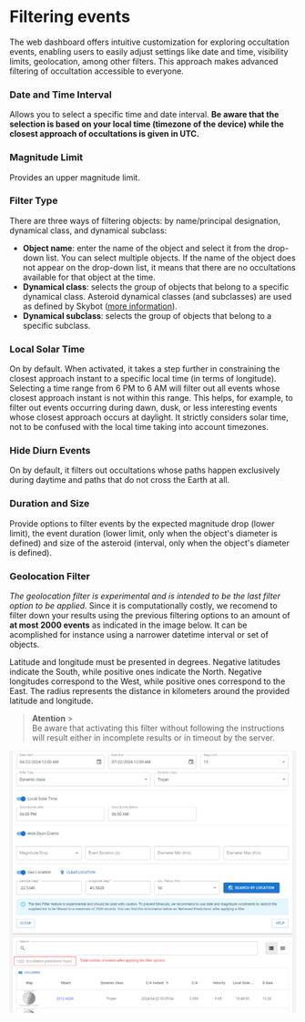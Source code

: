 # Filtering events

The web dashboard offers intuitive customization for exploring occultation events, enabling users to easily adjust settings like date and time, visibility limits, geolocation, among other filters. This approach makes advanced filtering of occultation accessible to everyone.

### Date and Time Interval

Allows you to select a specific time and date interval. **Be aware that the selection is based on your local time (timezone of the device) while the closest approach of occultations is given in UTC.**

### Magnitude Limit

Provides an upper magnitude limit.

### Filter Type

There are three ways of filtering objects: by name/principal designation, dynamical class, and dynamical subclass:

- **Object name**: enter the name of the object and select it from the drop-down list. You can select multiple objects. If the name of the object does not appear on the drop-down list, it means that there are no occultations available for that object at the time.
- **Dynamical class**: selects the group of objects that belong to a specific dynamical class. Asteroid dynamical classes (and subclasses) are used as defined by Skybot ([more information](https://ssp.imcce.fr/webservices/skybot/)).
- **Dynamical subclass**: selects the group of objects that belong to a specific subclass.

### Local Solar Time

On by default. When activated, it takes a step further in constraining the closest approach instant to a specific local time (in terms of longitude). Selecting a time range from 6 PM to 6 AM will filter out all events whose closest approach instant is not within this range. This helps, for example, to filter out events occurring during dawn, dusk, or less interesting events whose closest approach occurs at daylight. It strictly considers solar time, not to be confused with the local time taking into account timezones.

### Hide Diurn Events

On by default, it filters out occultations whose paths happen exclusively during daytime and paths that do not cross the Earth at all.

### Duration and Size

Provide options to filter events by the expected magnitude drop (lower limit), the event duration (lower limit, only when the object's diameter is defined) and size of the asteroid (interval, only when the object's diameter is defined).

### Geolocation Filter

_The geolocation filter is experimental and is intended to be the last filter option to be applied._ Since it is computationally costly, we recomend to filter down your results using the previous filtering options to an amount of **at most 2000 events** as indicated in the image below. It can be acomplished for instance using a narrower datetime interval or set of objects.

Latitude and longitude must be presented in degrees. Negative latitudes indicate the South, while positive ones indicate the North. Negative longitudes correspond to the West, while positive ones correspond to the East. The radius represents the distance in kilometers around the provided latitude and longitude.

> **Atention** ><br/>Be aware that activating this filter without following the instructions will result either in incomplete results or in timeout by the server.

![Image Alt Text](../static/geolocation_filter.png)
